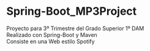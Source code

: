 # Spring-Boot_MP3Project
Proyecto para 3º Trimestre del Grado Superior 1º DAM<br>
Realizado con Spring-Boot y Maven<br>
Consiste en una Web estilo Spotify<br>
